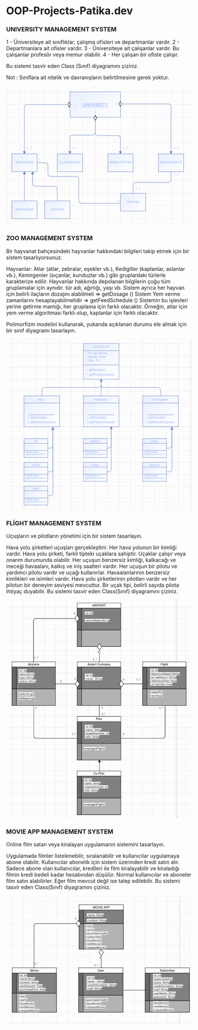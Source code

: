 # OOP-Projects-Patika.dev


### UNIVERSITY MANAGEMENT SYSTEM

1 - Üniversiteye ait sınıflıklar, çalışma ofisleri ve departmanlar vardır.
2 - Departmanlara ait ofisler vardır.
3 - Üniversiteye ait çalışanlar vardır. Bu çalışanlar profesör veya memur olabilir.
4 - Her çalışan bir ofiste çalışır.

Bu sistemi tasvir eden Class (Sınıf) diyagramını çiziniz.

Not : Sınıflara ait nitelik ve davranışların belirtilmesine gerek yoktur.

![Github](https://github.com/aegoksu/OOP-Projects-Patika.dev/blob/main/UniversityManagementSystem.png)


### ZOO MANAGEMENT SYSTEM

Bir hayvanat bahçesindeki hayvanlar hakkındaki bilgileri takip etmek için bir sistem tasarlıyorsunuz.

Hayvanlar:
Atlar (atlar, zebralar, eşekler vb.),
Kedigiller (kaplanlar, aslanlar vb.),
Kemirgenler (sıçanlar, kunduzlar vb.) gibi gruplardaki türlerle karakterize edilir.
Hayvanlar hakkında depolanan bilgilerin çoğu tüm gruplamalar için aynıdır.
tür adı, ağırlığı, yaşı vb.
Sistem ayrıca her hayvan için belirli ilaçların dozajını alabilmeli => getDosage ()
Sistem Yem verme zamanlarını hesaplayabilmelidir => getFeedSchedule ()
Sistemin bu işlevleri yerine getirme mantığı, her gruplama için farklı olacaktır. Örneğin, atlar için yem verme algoritması farklı olup, kaplanlar için farklı olacaktır.

Polimorfizm modelini kullanarak, yukarıda açıklanan durumu ele almak için bir sınıf diyagramı tasarlayın.

![GitHub](https://github.com/aegoksu/OOP-Projects-Patika.dev/blob/main/HayvanatBahcesiProject.png)

### FLİGHT MANAGEMENT SYSTEM
Uçuşların ve pilotların yönetimi için bir sistem tasarlayın.

Hava yolu şirketleri uçuşları gerçekleştirir. Her hava yolunun bir kimliği vardır.
Hava yolu şirketi, farklı tipteki uçaklara sahiptir.
Uçaklar çalışır veya onarım durumunda olabilir.
Her uçuşun benzersiz kimliği, kalkacağı ve ineceği havaalanı, kalkış ve iniş saatleri vardır.
Her uçuşun bir pilotu ve yardımcı pilotu vardır ve uçağı kullanırlar.
Havaalanlarının benzersiz kimlikleri ve isimleri vardır.
Hava yolu şirketlerinin pilotları vardır ve her pilotun bir deneyim seviyesi mevcuttur.
Bir uçak tipi, belirli sayıda pilota ihtiyaç duyabilir.
Bu sistemi tasvir eden Class(Sınıf) diyagramını çiziniz.

![Github](https://github.com/aegoksu/OOP-Projects-Patika.dev/blob/main/flightManagedSystem.png)

### MOVIE APP MANAGEMENT SYSTEM
Online film satan veya kiralayan uygulamanın sistemini tasarlayın.

Uygulamada filmler listelenebilir, sıralanabilir ve kullanıcılar uygulamaya abone olabilir.
Kullanıcılar abonelik için sistem üzerinden kredi satın alır.
Sadece abone olan kullanıcılar, kredileri ile film kiralayabilir ve kiraladığı filmin kredi bedeli kadar hesabından düşülür.
Normal kullanıcılar ve aboneler film satın alabilirler.
Eğer film mevcut değil ise talep edilebilir.
Bu sistemi tasvir eden Class(Sınıf) diyagramını çiziniz.

![Github](https://github.com/aegoksu/OOP-Projects-Patika.dev/blob/main/MovieAppSystem.png)

